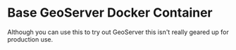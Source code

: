 # Base GeoServer Docker Container

Although you can use this to try out GeoServer this isn't really geared up for production use.
